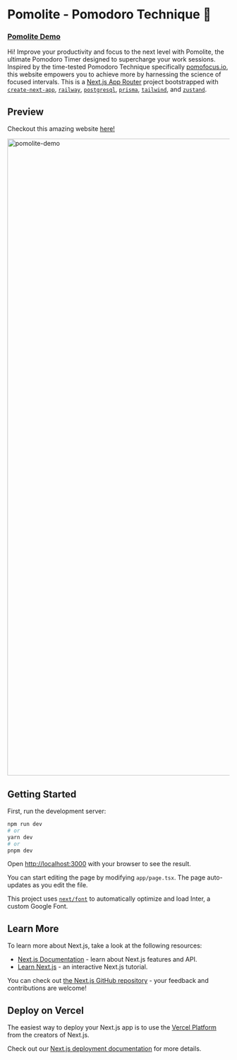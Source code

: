 # Pomolite - Pomodoro Technique 🚀

### [Pomolite Demo](https://pomolite.vercel.app/)

Hi! Improve your productivity and focus to the next level with Pomolite, the ultimate Pomodoro Timer designed to supercharge your work sessions. Inspired by the time-tested Pomodoro Technique specifically [pomofocus.io](https://pomofocus.io/), this website empowers you to achieve more by harnessing the science of focused intervals.
This is a [Next.js App Router](https://nextjs.org/) project bootstrapped with [`create-next-app`](https://github.com/vercel/next.js/tree/canary/packages/create-next-app), [`railway`](https://railway.app/), [`postgresql`](https://www.postgresql.org/), [`prisma`](https://www.prisma.io/), [`tailwind`](https://tailwindcss.com/), and [`zustand`](https://zustand-demo.pmnd.rs/).

## Preview
Checkout this amazing website [here!](https://pomolite.vercel.app/)

<img width="1440" alt="pomolite-demo" src="https://github.com/Bayusetiawan45/pomolite/assets/99315255/82553382-57dd-4bfb-9492-232ab640e349">


## Getting Started

First, run the development server:

```bash
npm run dev
# or
yarn dev
# or
pnpm dev
```

Open [http://localhost:3000](http://localhost:3000) with your browser to see the result.

You can start editing the page by modifying `app/page.tsx`. The page auto-updates as you edit the file.

This project uses [`next/font`](https://nextjs.org/docs/basic-features/font-optimization) to automatically optimize and load Inter, a custom Google Font.

## Learn More

To learn more about Next.js, take a look at the following resources:

- [Next.js Documentation](https://nextjs.org/docs) - learn about Next.js features and API.
- [Learn Next.js](https://nextjs.org/learn) - an interactive Next.js tutorial.

You can check out [the Next.js GitHub repository](https://github.com/vercel/next.js/) - your feedback and contributions are welcome!

## Deploy on Vercel

The easiest way to deploy your Next.js app is to use the [Vercel Platform](https://vercel.com/new?utm_medium=default-template&filter=next.js&utm_source=create-next-app&utm_campaign=create-next-app-readme) from the creators of Next.js.

Check out our [Next.js deployment documentation](https://nextjs.org/docs/deployment) for more details.
